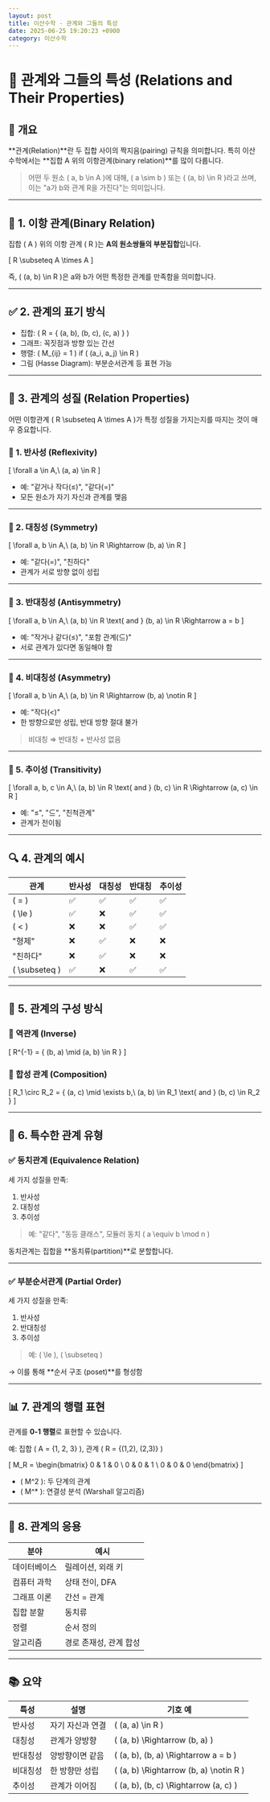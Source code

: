 ```yaml
---
layout: post
title: 이산수학 - 관계와 그들의 특성
date: 2025-06-25 19:20:23 +0900
category: 이산수학
---
```

# 🔗 관계와 그들의 특성 (Relations and Their Properties)

## 📌 개요

**관계(Relation)**란 두 집합 사이의 짝지음(pairing) 규칙을 의미합니다. 특히 이산수학에서는 **집합 A 위의 이항관계(binary relation)**를 많이 다룹니다.

> 어떤 두 원소 \( a, b \in A \)에 대해, \( a \sim b \) 또는 \( (a, b) \in R \)라고 쓰며, 이는 "a가 b와 관계 R을 가진다"는 의미입니다.

---

## 🧩 1. 이항 관계(Binary Relation)

집합 \( A \) 위의 이항 관계 \( R \)는 **A의 원소쌍들의 부분집합**입니다.

\[
R \subseteq A \times A
\]

즉, \( (a, b) \in R \)은 a와 b가 어떤 특정한 관계를 만족함을 의미합니다.

---

## ✅ 2. 관계의 표기 방식

- 집합: \( R = \{ (a, b), (b, c), (c, a) \} \)
- 그래프: 꼭짓점과 방향 있는 간선
- 행렬: \( M_{ij} = 1 \) if \( (a_i, a_j) \in R \)
- 그림 (Hasse Diagram): 부분순서관계 등 표현 가능

---

## 🧠 3. 관계의 성질 (Relation Properties)

어떤 이항관계 \( R \subseteq A \times A \)가 특정 성질을 가지는지를 따지는 것이 매우 중요합니다.

### 📍 1. 반사성 (Reflexivity)

\[
\forall a \in A,\ (a, a) \in R
\]

- 예: "같거나 작다(≤)", "같다(=)"
- 모든 원소가 자기 자신과 관계를 맺음

---

### 📍 2. 대칭성 (Symmetry)

\[
\forall a, b \in A,\ (a, b) \in R \Rightarrow (b, a) \in R
\]

- 예: "같다(=)", "친하다"
- 관계가 서로 방향 없이 성립

---

### 📍 3. 반대칭성 (Antisymmetry)

\[
\forall a, b \in A,\ (a, b) \in R \text{ and } (b, a) \in R \Rightarrow a = b
\]

- 예: "작거나 같다(≤)", "포함 관계(⊆)"
- 서로 관계가 있다면 동일해야 함

---

### 📍 4. 비대칭성 (Asymmetry)

\[
\forall a, b \in A,\ (a, b) \in R \Rightarrow (b, a) \notin R
\]

- 예: "작다(<)"
- 한 방향으로만 성립, 반대 방향 절대 불가

> 비대칭 ⇒ 반대칭 + 반사성 없음

---

### 📍 5. 추이성 (Transitivity)

\[
\forall a, b, c \in A,\ (a, b) \in R \text{ and } (b, c) \in R \Rightarrow (a, c) \in R
\]

- 예: "≤", "⊆", "친척관계"
- 관계가 전이됨

---

## 🔍 4. 관계의 예시

| 관계 | 반사성 | 대칭성 | 반대칭 | 추이성 |
|------|--------|--------|--------|--------|
| \( = \) | ✅ | ✅ | ✅ | ✅ |
| \( \le \) | ✅ | ❌ | ✅ | ✅ |
| \( < \) | ❌ | ❌ | ✅ | ✅ |
| "형제" | ❌ | ✅ | ❌ | ❌ |
| "친하다" | ❌ | ✅ | ❌ | ❌ |
| \( \subseteq \) | ✅ | ❌ | ✅ | ✅ |

---

## 🧮 5. 관계의 구성 방식

### 🔹 역관계 (Inverse)

\[
R^{-1} = \{ (b, a) \mid (a, b) \in R \}
\]

### 🔹 합성 관계 (Composition)

\[
R_1 \circ R_2 = \{ (a, c) \mid \exists b,\ (a, b) \in R_1 \text{ and } (b, c) \in R_2 \}
\]

---

## 🧱 6. 특수한 관계 유형

### ✅ 동치관계 (Equivalence Relation)

세 가지 성질을 만족:

1. 반사성
2. 대칭성
3. 추이성

> 예: "같다", "동등 클래스", 모듈러 동치 \( a \equiv b \mod n \)

동치관계는 집합을 **동치류(partition)**로 분할합니다.

---

### ✅ 부분순서관계 (Partial Order)

세 가지 성질을 만족:

1. 반사성  
2. 반대칭성  
3. 추이성

> 예: \( \le \), \( \subseteq \)

→ 이를 통해 **순서 구조 (poset)**를 형성함

---

## 📊 7. 관계의 행렬 표현

관계를 **0-1 행렬**로 표현할 수 있습니다.

예: 집합 \( A = \{1, 2, 3\} \), 관계 \( R = \{(1,2), (2,3)\} \)

\[
M_R =
\begin{bmatrix}
0 & 1 & 0 \\
0 & 0 & 1 \\
0 & 0 & 0
\end{bmatrix}
\]

- \( M^2 \): 두 단계의 관계  
- \( M^* \): 연결성 분석 (Warshall 알고리즘)

---

## 🧠 8. 관계의 응용

| 분야 | 예시 |
|------|------|
| 데이터베이스 | 릴레이션, 외래 키 |
| 컴퓨터 과학 | 상태 전이, DFA |
| 그래프 이론 | 간선 = 관계 |
| 집합 분할 | 동치류 |
| 정렬 | 순서 정의 |
| 알고리즘 | 경로 존재성, 관계 합성 |

---

## 📚 요약

| 특성 | 설명 | 기호 예 |
|------|------|---------|
| 반사성 | 자기 자신과 연결 | \( (a, a) \in R \) |
| 대칭성 | 관계가 양방향 | \( (a, b) \Rightarrow (b, a) \) |
| 반대칭성 | 양방향이면 같음 | \( (a, b), (b, a) \Rightarrow a = b \) |
| 비대칭성 | 한 방향만 성립 | \( (a, b) \Rightarrow (b, a) \notin R \) |
| 추이성 | 관계가 이어짐 | \( (a, b), (b, c) \Rightarrow (a, c) \) |